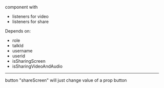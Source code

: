 component with
- listeners for video
- listeners for share

Depends on:
- role
- talkId
- username
- userid
- isSharingScreen
- isSharingVideoAndAudio


----------------

button "shareScreen" will just change value of a prop
button 